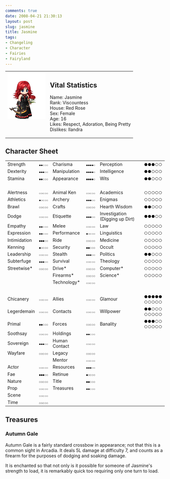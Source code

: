 ```yaml
---
comments: true
date: 2008-04-21 21:30:13
layout: post
slug: jasmine
title: Jasmine
tags:
- Changeling
- Character
- Fairies
- Fairyland
---
```


<table border="0" cellspacing="10">
<tr>
<td valign="top"><img src="/img/fiction/characters/avatars/jasmine.png" /></td>
<td valign="top">
<h2>Vital Statistics</h2>
<p>Name: Jasmine<br />
Rank: Viscountess<br />
House: Red Rose<br />
Sex: Female<br />
Age: 16<br />
Likes: Respect, Adoration, Being Pretty<br />
Dislikes: Ilandra</p></td>
</tr>
</table>
<h2>Character Sheet</h2>
<table border="0" width="100%" cellspacing="2" cellpadding="4">
<tr>
<td>Strength</td>
<td><img src="/img/fiction/characters/dots/2.png" /></td>
<td>Charisma</td>
<td><img src="/img/fiction/characters/dots/4.png" /></td>
<td>Perception</td>
<td><img src="/img/fiction/characters/dots/3.png" /></td>
</tr>
<tr>
<td>Dexterity</td>
<td><img src="/img/fiction/characters/dots/3.png" /></td>
<td>Manipulation</td>
<td><img src="/img/fiction/characters/dots/4.png" /></td>
<td>Intelligence</td>
<td><img src="/img/fiction/characters/dots/2.png" /></td>
</tr>
<tr>
<td>Stamina</td>
<td><img src="/img/fiction/characters/dots/2.png" /></td>
<td>Appearance</td>
<td><img src="/img/fiction/characters/dots/4.png" /></td>
<td>Wits</td>
<td><img src="/img/fiction/characters/dots/2.png" /></td>
</tr>
<tr>
<td>&nbsp;</td>
</tr>
<tr>
<td>Alertness</td>
<td><img src="/img/fiction/characters/dots/0.png" /></td>
<td>Animal Ken</td>
<td><img src="/img/fiction/characters/dots/0.png" /></td>
<td>Academics</td>
<td><img src="/img/fiction/characters/dots/0.png" /></td>
</tr>
<tr>
<td>Athletics</td>
<td><img src="/img/fiction/characters/dots/1.png" /></td>
<td>Archery</td>
<td><img src="/img/fiction/characters/dots/3.png" /></td>
<td>Enigmas</td>
<td><img src="/img/fiction/characters/dots/0.png" /></td>
</tr>
<tr>
<td>Brawl</td>
<td><img src="/img/fiction/characters/dots/0.png" /></td>
<td>Crafts</td>
<td><img src="/img/fiction/characters/dots/0.png" /></td>
<td>Hearth Wisdom</td>
<td><img src="/img/fiction/characters/dots/2.png" /></td>
</tr>
<tr>
<td>Dodge</td>
<td><img src="/img/fiction/characters/dots/0.png" /></td>
<td>Etiquette</td>
<td><img src="/img/fiction/characters/dots/3.png" /></td>
<td>Investigation (Digging up Dirt)</td>
<td><img src="/img/fiction/characters/dots/3.png" /></td>
</tr>
<tr>
<td>Empathy</td>
<td><img src="/img/fiction/characters/dots/2.png" /></td>
<td>Melee</td>
<td><img src="/img/fiction/characters/dots/0.png" /></td>
<td>Law</td>
<td><img src="/img/fiction/characters/dots/0.png" /></td>
</tr>
<tr>
<td>Expression</td>
<td><img src="/img/fiction/characters/dots/2.png" /></td>
<td>Performance</td>
<td><img src="/img/fiction/characters/dots/1.png" /></td>
<td>Linguistics</td>
<td><img src="/img/fiction/characters/dots/0.png" /></td>
</tr>
<tr>
<td>Intimidation</td>
<td><img src="/img/fiction/characters/dots/3.png" /></td>
<td>Ride</td>
<td><img src="/img/fiction/characters/dots/0.png" /></td>
<td>Medicine</td>
<td><img src="/img/fiction/characters/dots/0.png" /></td>
</tr>
<tr>
<td>Kenning</td>
<td><img src="/img/fiction/characters/dots/1.png" /></td>
<td>Security</td>
<td><img src="/img/fiction/characters/dots/2.png" /></td>
<td>Occult</td>
<td><img src="/img/fiction/characters/dots/0.png" /></td>
</tr>
<tr>
<td>Leadership</td>
<td><img src="/img/fiction/characters/dots/0.png" /></td>
<td>Stealth</td>
<td><img src="/img/fiction/characters/dots/3.png" /></td>
<td>Politics</td>
<td><img src="/img/fiction/characters/dots/2.png" /></td>
</tr>
<tr>
<td>Subterfuge</td>
<td><img src="/img/fiction/characters/dots/3.png" /></td>
<td>Survival</td>
<td><img src="/img/fiction/characters/dots/0.png" /></td>
<td>Theology</td>
<td><img src="/img/fiction/characters/dots/0.png" /></td>
</tr>
<tr>
<td>Streetwise*</td>
<td><img src="/img/fiction/characters/dots/0.png" /></td>
<td>Drive*</td>
<td><img src="/img/fiction/characters/dots/0.png" /></td>
<td>Computer*</td>
<td><img src="/img/fiction/characters/dots/0.png" /></td>
</tr>
<tr>
<td></td>
<td></td>
<td>Firearms*</td>
<td><img src="/img/fiction/characters/dots/0.png" /></td>
<td>Science*</td>
<td><img src="/img/fiction/characters/dots/0.png" /></td>
</tr>
<tr>
<td></td>
<td></td>
<td>Technology*</td>
<td><img src="/img/fiction/characters/dots/0.png" /></td>
<td></td>
<td></td>
</tr>
<tr>
<td>&nbsp;</td>
</tr>
<tr>
<td>Chicanery</td>
<td><img src="/img/fiction/characters/dots/0.png" /></td>
<td>Allies</td>
<td><img src="/img/fiction/characters/dots/0.png" /></td>
<td>Glamour</td>
<td><img src="/img/fiction/characters/dots/5.png" /><img src="/img/fiction/characters/dots/0.png" /></td>
</tr>
<tr>
<td>Legerdemain</td>
<td><img src="/img/fiction/characters/dots/0.png" /></td>
<td>Contacts</td>
<td><img src="/img/fiction/characters/dots/0.png" /></td>
<td>Willpower</td>
<td><img src="/img/fiction/characters/dots/2.png" /><img src="/img/fiction/characters/dots/0.png" /></td>
</tr>
<tr>
<td>Primal</td>
<td><img src="/img/fiction/characters/dots/2.png" /></td>
<td>Forces</td>
<td><img src="/img/fiction/characters/dots/0.png" /></td>
<td>Banality</td>
<td><img src="/img/fiction/characters/dots/3.png" /><img src="/img/fiction/characters/dots/0.png" /></td>
</tr>
<tr>
<td>Soothsay</td>
<td><img src="/img/fiction/characters/dots/0.png" /></td>
<td>Holdings</td>
<td><img src="/img/fiction/characters/dots/2.png" /></td>
<td></td>
<td></td>
</tr>
<tr>
<td>Sovereign</td>
<td><img src="/img/fiction/characters/dots/3.png" /></td>
<td>Human Contact</td>
<td><img src="/img/fiction/characters/dots/0.png" /></td>
<td></td>
<td></td>
</tr>
<tr>
<td>Wayfare</td>
<td><img src="/img/fiction/characters/dots/0.png" /></td>
<td>Legacy</td>
<td><img src="/img/fiction/characters/dots/0.png" /></td>
<td></td>
<td></td>
</tr>
<tr>
<td></td>
<td></td>
<td>Mentor</td>
<td><img src="/img/fiction/characters/dots/0.png" /></td>
<td></td>
<td></td>
</tr>
<tr>
<td>Actor</td>
<td><img src="/img/fiction/characters/dots/0.png" /></td>
<td>Resources</td>
<td><img src="/img/fiction/characters/dots/3.png" /></td>
<td></td>
<td></td>
</tr>
<tr>
<td>Fae</td>
<td><img src="/img/fiction/characters/dots/3.png" /></td>
<td>Retinue</td>
<td><img src="/img/fiction/characters/dots/1.png" /></td>
<td></td>
<td></td>
</tr>
<tr>
<td>Nature</td>
<td><img src="/img/fiction/characters/dots/0.png" /></td>
<td>Title</td>
<td><img src="/img/fiction/characters/dots/2.png" /></td>
<td></td>
<td></td>
</tr>
<tr>
<td>Prop</td>
<td><img src="/img/fiction/characters/dots/0.png" /></td>
<td>Treasures</td>
<td><img src="/img/fiction/characters/dots/2.png" /></td>
<td></td>
<td></td>
</tr>
<tr>
<td>Scene</td>
<td><img src="/img/fiction/characters/dots/0.png" /></td>
<td></td>
<td></td>
<td></td>
<td></td>
</tr>
<tr>
<td>Time</td>
<td><img src="/img/fiction/characters/dots/0.png" /></td>
<td></td>
<td></td>
<td></td>
<td></td>
</tr>
</table>
<h2>Treasures</h2>
<h3>Autumn Gale</h3>
<p>Autumn Gale is a fairly standard crossbow in appearance; not that this is a common sight in Arcadia.  It deals 5L damage at difficulty 7, and counts as a firearm for the purposes of dodging and soaking damage.</p>
<p>It is enchanted so that not only is it possible for someone of Jasmine&#039;s strength to load, it is remarkably quick too requiring only one turn to load.</p>
